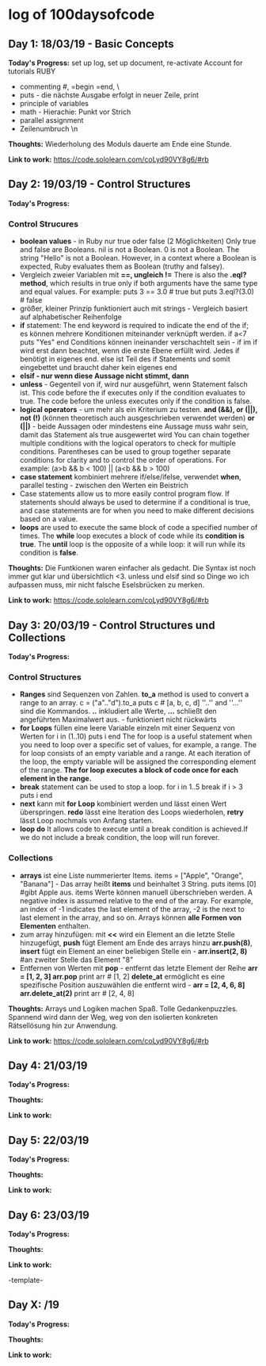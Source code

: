 # log of 100daysofcode





## Day 1: 18/03/19 - Basic Concepts


**Today's Progress:** set up log, set up document, re-activate Account for tutorials RUBY
* commenting #, =begin =end, \ 
* puts - die nächste Ausgabe erfolgt in neuer Zeile, print
* principle of variables
* math - Hierachie: Punkt vor Strich
* parallel assignment
* Zeilenumbruch \n




**Thoughts:** Wiederholung des Moduls dauerte am Ende eine Stunde. 

**Link to work:** https://code.sololearn.com/coLyd90VY8g6/#rb


## Day 2: 19/03/19 - Control Structures

**Today's Progress:** 
### Control Strucures
* **boolean values** - in Ruby nur true oder false (2 Möglichkeiten) Only true and false are Booleans. nil is not a Boolean. 0 is not a Boolean. The string "Hello" is not a Boolean. However, in a context where a Boolean is expected, Ruby evaluates them as Boolean (truthy and falsey).
* Vergleich zweier Variablen mit **==, ungleich  !=**
  There is also the **.eql? method**, which results in true only if both arguments have the same type and equal values.
  For example:
  puts 3 == 3.0 # true 
  but
  puts 3.eql?(3.0) # false
* größer, kleiner Prinzip funktioniert auch mit strings - Vergleich basiert auf alphabetischer Reihenfolge
* **if** statement: The end keyword is required to indicate the end of the if; es können mehrere Konditionen miteinander verknüpft werden. 
  if a<7 
      puts "Yes" 
  end 
  Conditions können ineinander verschachtelt sein - if im if wird erst dann beachtet, wenn die erste Ebene erfüllt wird. Jedes      if benötigt in eigenes end.
  else ist Teil des if Statements und somit eingebettet und braucht daher kein eigenes end
* **elsif - nur wenn diese Aussage nicht stimmt, dann**
* **unless** - Gegenteil von if, wird nur ausgeführt, wenn Statement falsch ist.
This code before the if executes only if the condition evaluates to true. The code before the unless executes only if the condition is false.
* **logical operators** - um mehr als ein Kriterium zu testen.  **and (&&), or (||), not (!)** (können theoretisch auch ausgeschrieben verwendet werden) 
**or (||)** - beide Aussagen oder mindestens eine Aussage muss wahr sein, damit das Statement als true ausgewertet wird 
You can chain together multiple conditions with the logical operators to check for multiple conditions. Parentheses can be used to group together separate conditions for clarity and to control the order of operations. For example:
(a>b && b < 100) || (a<b && b > 100)
* **case statement** kombiniert mehrere if/else/ifelse, verwendet **when**, parallel testing - zwischen den Werten ein Beistrich
* Case statements allow us to more easily control program flow. If statements should always be used to determine if a conditional is true, and case statements are for when you need to make different decisions based on a value.
* **loops** are used to execute the same block of code a specified number of times.
The **while** loop executes a block of code while its **condition is true**.
The **until** loop is the opposite of a while loop: it will run while its condition is **false**.



**Thoughts:** Die Funtkionen waren einfacher als gedacht. Die Syntax ist noch immer gut klar und übersichtlich <3. unless und elsif sind so Dinge wo ich aufpassen muss, mir nicht falsche Eselsbrücken zu merken.

**Link to work:** https://code.sololearn.com/coLyd90VY8g6/#rb


## Day 3: 20/03/19 - Control Structures und Collections

**Today's Progress:** 
### Control Structures 
* **Ranges** sind Sequenzen von Zahlen. 
**to_a** method is used to convert a range to an array. 
c = ("a".."d").to_a
puts c # [a, b, c, d]
''..'' and ''...'' sind die Kommandos. **..** inkludiert alle Werte, **...** schließt den angeführten Maximalwert aus. - funktioniert nicht rückwärts
* **for Loops** füllen eine leere Variable einzeln mit einer Sequenz von Werten
for i in (1..10)
  puts i
end
The for loop is a useful statement when you need to loop over a specific set of values, for example, a range.
The for loop consists of an empty variable and a range. At each iteration of the loop, the empty variable will be assigned the corresponding element of the range.
**The for loop executes a block of code once for each element in the range.**
* **break** statement can be used to stop a loop. 
for i in 1..5
  break if i > 3
  puts i
end
* **next** kann mit **for Loop** kombiniert werden und lässt einen Wert überspringen. **redo** lässt eine Iteration des Loops wiederholen, **retry** lässt Loop nochmals von Anfang starten.
* **loop do** It allows code to execute until a break condition is achieved.If we do not include a break condition, the loop will run forever.

### Collections
* **arrays** ist eine Liste nummerierter Items. items = ["Apple", "Orange", "Banana"] - Das array heißt **items** und beinhaltet 3 String. puts items [0] #gibt Apple aus. items Werte können manuell überschrieben werden. A negative index is assumed relative to the end of the array. For example, an index of -1 indicates the last element of the array, -2 is the next to last element in the array, and so on.
Arrays können **alle Formen von Elementen** enthalten.
* zum array hinzufügen: mit **<<** wird ein Element an die letzte Stelle hinzugefügt, **push** fügt Element am Ende des arrays hinzu **arr.push(8)**, **insert** fügt ein Element an einer beliebigen Stelle ein - **arr.insert(2, 8)** #an zweiter Stelle das Element "8"
* Entfernen von Werten mit **pop** - entfernt das letzte Element der Reihe
**arr = [1, 2, 3]
arr.pop**
print arr # [1, 2]
**delete_at** ermöglicht es eine spezifische Position auszuwählen die entfernt wird - 
**arr = [2, 4, 6, 8]
arr.delete_at(2)**
print arr # [2, 4, 8]

**Thoughts:** 
Arrays und Logiken machen Spaß. Tolle Gedankenpuzzles. Spannend wird dann der Weg, weg von den isolierten konkreten Rätsellösung hin zur Anwendung.

**Link to work:** 
https://code.sololearn.com/coLyd90VY8g6/#rb

## Day 4: 21/03/19

**Today's Progress:** 

**Thoughts:** 

**Link to work:** 


## Day 5: 22/03/19

**Today's Progress:** 

**Thoughts:** 

**Link to work:** 


## Day 6: 23/03/19

**Today's Progress:** 

**Thoughts:** 

**Link to work:** 



-template-

## Day X: /19

**Today's Progress:** 

**Thoughts:** 

**Link to work:** 



